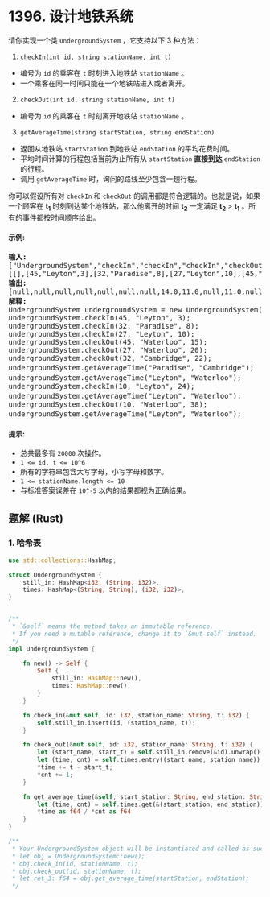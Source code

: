 # 1396. 设计地铁系统
请你实现一个类 `UndergroundSystem` ，它支持以下 3 种方法：
1. `checkIn(int id, string stationName, int t)`
* 编号为 `id` 的乘客在 `t` 时刻进入地铁站 `stationName` 。
* 一个乘客在同一时间只能在一个地铁站进入或者离开。
2. `checkOut(int id, string stationName, int t)`
* 编号为 `id` 的乘客在 `t` 时刻离开地铁站 `stationName` 。
3. `getAverageTime(string startStation, string endStation)`
* 返回从地铁站 `startStation` 到地铁站 `endStation` 的平均花费时间。
* 平均时间计算的行程包括当前为止所有从 `startStation` **直接到达** `endStation` 的行程。
* 调用 `getAverageTime` 时，询问的路线至少包含一趟行程。

你可以假设所有对 `checkIn` 和 `checkOut` 的调用都是符合逻辑的。也就是说，如果一个顾客在 <b>t<sub>1</sub></b> 时刻到达某个地铁站，那么他离开的时间 <b>t<sub>2</sub></b> 一定满足 <b>t<sub>2</sub></b> > <b>t<sub>1</sub></b> 。所有的事件都按时间顺序给出。

#### 示例:
<pre>
<strong>输入:</strong>
["UndergroundSystem","checkIn","checkIn","checkIn","checkOut","checkOut","checkOut","getAverageTime","getAverageTime","checkIn","getAverageTime","checkOut","getAverageTime"]
[[],[45,"Leyton",3],[32,"Paradise",8],[27,"Leyton",10],[45,"Waterloo",15],[27,"Waterloo",20],[32,"Cambridge",22],["Paradise","Cambridge"],["Leyton","Waterloo"],[10,"Leyton",24],["Leyton","Waterloo"],[10,"Waterloo",38],["Leyton","Waterloo"]]
<strong>输出:</strong>
[null,null,null,null,null,null,null,14.0,11.0,null,11.0,null,12.0]
<strong>解释:</strong>
UndergroundSystem undergroundSystem = new UndergroundSystem();
undergroundSystem.checkIn(45, "Leyton", 3);
undergroundSystem.checkIn(32, "Paradise", 8);
undergroundSystem.checkIn(27, "Leyton", 10);
undergroundSystem.checkOut(45, "Waterloo", 15);
undergroundSystem.checkOut(27, "Waterloo", 20);
undergroundSystem.checkOut(32, "Cambridge", 22);
undergroundSystem.getAverageTime("Paradise", "Cambridge");       // 返回 14.0。从 "Paradise"（时刻 8）到 "Cambridge"(时刻 22)的行程只有一趟
undergroundSystem.getAverageTime("Leyton", "Waterloo");          // 返回 11.0。总共有 2 躺从 "Leyton" 到 "Waterloo" 的行程，编号为 id=45 的乘客出发于 time=3 到达于 time=15，编号为 id=27 的乘客于 time=10 出发于 time=20 到达。所以平均时间为 ( (15-3) + (20-10) ) / 2 = 11.0
undergroundSystem.checkIn(10, "Leyton", 24);
undergroundSystem.getAverageTime("Leyton", "Waterloo");          // 返回 11.0
undergroundSystem.checkOut(10, "Waterloo", 38);
undergroundSystem.getAverageTime("Leyton", "Waterloo");          // 返回 12.0
</pre>

#### 提示:
* 总共最多有 `20000` 次操作。
* `1 <= id, t <= 10^6`
* 所有的字符串包含大写字母，小写字母和数字。
* `1 <= stationName.length <= 10`
* 与标准答案误差在 `10^-5` 以内的结果都视为正确结果。

## 题解 (Rust)

### 1. 哈希表
```Rust
use std::collections::HashMap;

struct UndergroundSystem {
    still_in: HashMap<i32, (String, i32)>,
    times: HashMap<(String, String), (i32, i32)>,
}


/** 
 * `&self` means the method takes an immutable reference.
 * If you need a mutable reference, change it to `&mut self` instead.
 */
impl UndergroundSystem {

    fn new() -> Self {
        Self {
            still_in: HashMap::new(),
            times: HashMap::new(),
        }
    }

    fn check_in(&mut self, id: i32, station_name: String, t: i32) {
        self.still_in.insert(id, (station_name, t));
    }

    fn check_out(&mut self, id: i32, station_name: String, t: i32) {
        let (start_name, start_t) = self.still_in.remove(&id).unwrap();
        let (time, cnt) = self.times.entry((start_name, station_name)).or_insert((0, 0));
        *time += t - start_t;
        *cnt += 1;
    }

    fn get_average_time(&self, start_station: String, end_station: String) -> f64 {
        let (time, cnt) = self.times.get(&(start_station, end_station)).unwrap();
        *time as f64 / *cnt as f64
    }
}

/**
 * Your UndergroundSystem object will be instantiated and called as such:
 * let obj = UndergroundSystem::new();
 * obj.check_in(id, stationName, t);
 * obj.check_out(id, stationName, t);
 * let ret_3: f64 = obj.get_average_time(startStation, endStation);
 */
```
